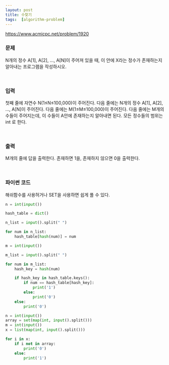 ```yaml
---
layout: post
title: 수찾기
tags:  [algorithm-problem]
---
```


https://www.acmicpc.net/problem/1920


### 문제
N개의 정수 A[1], A[2], …, A[N]이 주어져 있을 때, 이 안에 X라는 정수가 존재하는지 알아내는 프로그램을 작성하시오.


&nbsp;

### 입력
첫째 줄에 자연수 N(1≤N≤100,000)이 주어진다. 다음 줄에는 N개의 정수 A[1], A[2], …, A[N]이 주어진다. 다음 줄에는 M(1≤M≤100,000)이 주어진다. 다음 줄에는 M개의 수들이 주어지는데, 이 수들이 A안에 존재하는지 알아내면 된다. 모든 정수들의 범위는 int 로 한다.

&nbsp;

### 출력
M개의 줄에 답을 출력한다. 존재하면 1을, 존재하지 않으면 0을 출력한다.


&nbsp;

### 파이썬 코드
해쉬함수를 사용허거나 SET을 사용하면 쉽게 풀 수 있다.

~~~python
n = int(input())

hash_table = dict()

n_list = input().split(" ")

for num in n_list:
    hash_table[hash(num)] = num

m = int(input())

m_list = input().split(" ")

for num in m_list:
    hash_key = hash(num)

    if hash_key in hash_table.keys():
        if num == hash_table[hash_key]:
            print('1')
        else:
            print('0')
    else:
        print('0')
~~~


~~~python
n = int(input())
array = set(map(int, input().split()))
m = int(input())
x = list(map(int, input().split()))

for i in x:
    if i not in array:
        print('0')
    else:
        print('1')
~~~
